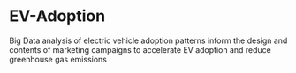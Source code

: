 # EV-Adoption
Big Data analysis of electric vehicle adoption patterns inform the design and contents of marketing campaigns to accelerate EV adoption and reduce greenhouse gas emissions
